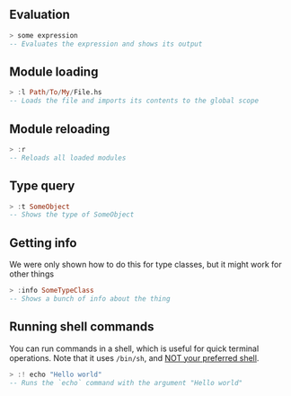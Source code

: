 ## Evaluation

```haskell
> some expression
-- Evaluates the expression and shows its output
```

## Module loading

```haskell
> :l Path/To/My/File.hs
-- Loads the file and imports its contents to the global scope
```

## Module reloading

```haskell
> :r
-- Reloads all loaded modules
```

## Type query

```haskell
> :t SomeObject
-- Shows the type of SomeObject
```

## Getting info
We were only shown how to do this for type classes, but it might work for other things

```haskell
> :info SomeTypeClass
-- Shows a bunch of info about the thing
```

## Running shell commands
You can run commands in a shell, which is useful for quick terminal operations. Note that it uses `/bin/sh`, and [NOT your preferred shell](https://stackoverflow.com/a/46119030/6335363).

```haskell
> :! echo "Hello world"
-- Runs the `echo` command with the argument "Hello world"
```
